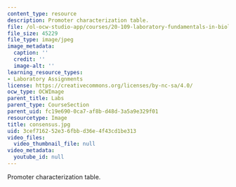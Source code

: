 ```yaml
---
content_type: resource
description: Promoter characterization table.
file: /ol-ocw-studio-app/courses/20-109-laboratory-fundamentals-in-biological-engineering-fall-2007/3cef716252e36fbbd36e4f43cd1be313_consensus.jpg
file_size: 45229
file_type: image/jpeg
image_metadata:
  caption: ''
  credit: ''
  image-alt: ''
learning_resource_types:
- Laboratory Assignments
license: https://creativecommons.org/licenses/by-nc-sa/4.0/
ocw_type: OCWImage
parent_title: Labs
parent_type: CourseSection
parent_uid: fc19e690-0ca7-af8b-d48d-3a5a9e329f01
resourcetype: Image
title: consensus.jpg
uid: 3cef7162-52e3-6fbb-d36e-4f43cd1be313
video_files:
  video_thumbnail_file: null
video_metadata:
  youtube_id: null
---
```

Promoter characterization table.